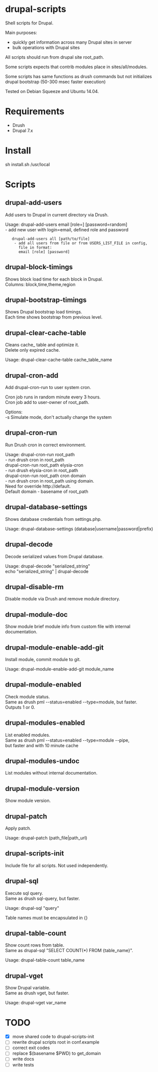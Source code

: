 # drupal-scripts

Shell scripts for Drupal.

Main purposes:
- quickly get information across many Drupal sites in server
- bulk operations with Drupal sites

All scripts should run from drupal site root_path.

Some scripts expects that contrib modules place in sites/all/modules.

Some scripts has same functions as drush commands but not initializes drupal bootstrap (50-300 msec faster execution)

Tested on Debian Squeeze and Ubuntu 14.04.

# Requirements
- Drush
- Drupal 7.x

# Install
sh install.sh /usr/local

# Scripts

## drupal-add-users
Add users to Drupal in current directory via Drush.  
  
Usage: drupal-add-users email [role=] [password=random]  
        - add new user with login=email, defined role and password  
  
       drupal-add-users all [path/to/file]  
        - add all users from file or from USERS_LIST_FILE in config,  
          file in format:  
          email [role] [password]  


## drupal-block-timings
Shows block load time for each block in Drupal.  
Columns: block,time,theme,region  


## drupal-bootstrap-timings
Shows Drupal bootstrap load timings.  
Each time shows bootstrap from previous level.  


## drupal-clear-cache-table
Cleans cache_ table and optimize it.  
Delete only expired cache.  
  
Usage: drupal-clear-cache-table cache_table_name  


## drupal-cron-add
Add drupal-cron-run to user system cron.  
  
Cron job runs in random minute every 3 hours.  
Cron job add to user-owner of root_path.  
  
Options:  
        -s Simulate mode, don't actually change the system  


## drupal-cron-run
Run Drush cron in correct environment.  
  
Usage: drupal-cron-run root_path  
        - run drush cron in root_path  
       drupal-cron-run root_path elysia-cron  
        - run drush elysia-cron in root_path  
       drupal-cron-run root_path cron domain  
        - run drush cron in root_path using domain.  
          Need for override http://default.  
          Default domain - basename of root_path  


## drupal-database-settings
Shows database credentials from settings.php.  
  
Usage: drupal-database-settings (database|username|password|prefix)  


## drupal-decode
Decode serialized values from Drupal database.  
  
Usage: drupal-decode "serialized_string"  
       echo "serialized_string" | drupal-decode  


## drupal-disable-rm
Disable module via Drush and remove module directory.  


## drupal-module-doc
Show module brief module info from custom file with internal documentation.  


## drupal-module-enable-add-git
Install module, commit module to git.  
  
Usage: drupal-module-enable-add-git module_name  


## drupal-module-enabled
Check module status.  
Same as drush pml --status=enabled --type=module, but faster.  
Outputs 1 or 0.  


## drupal-modules-enabled
List enabled modules.  
Same as drush pml --status=enabled --type=module --pipe,  
but faster and with 10 minute cache  


## drupal-modules-undoc
List modules without internal documentation.  


## drupal-module-version
Show module version.  


## drupal-patch
Apply patch.  
  
Usage: drupal-patch (path_file|path_url)  


## drupal-scripts-init
Include file for all scripts. Not used independently.  


## drupal-sql
Execute sql query.  
Same as drush sql-query, but faster.  
  
Usage: drupal-sql "query"  
  
Table names must be encapsulated in {}  


## drupal-table-count
Show count rows from table.  
Same as drupal-sql "SELECT COUNT(*) FROM {table_name}".  
  
Usage: drupal-table-count table_name  


## drupal-vget
  
Show Drupal variable.  
Same as drush vget, but faster.  
  
Usage: drupal-vget var_name  







# TODO
- [x] move shared code to drupal-scripts-init
- [ ] rewrite drupal scripts root in conf.example
- [ ] correct exit codes
- [ ] replace $(basename $PWD) to get_domain
- [ ] write docs
- [ ] write tests
